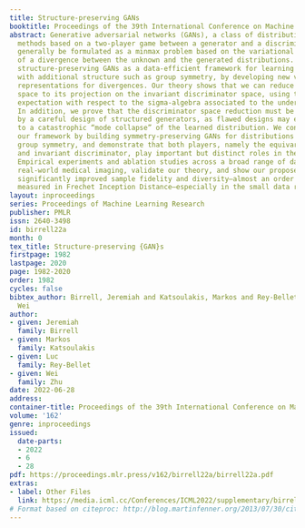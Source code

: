 ```yaml
---
title: Structure-preserving GANs
booktitle: Proceedings of the 39th International Conference on Machine Learning
abstract: Generative adversarial networks (GANs), a class of distribution-learning
  methods based on a two-player game between a generator and a discriminator, can
  generally be formulated as a minmax problem based on the variational representation
  of a divergence between the unknown and the generated distributions. We introduce
  structure-preserving GANs as a data-efficient framework for learning distributions
  with additional structure such as group symmetry, by developing new variational
  representations for divergences. Our theory shows that we can reduce the discriminator
  space to its projection on the invariant discriminator space, using the conditional
  expectation with respect to the sigma-algebra associated to the underlying structure.
  In addition, we prove that the discriminator space reduction must be accompanied
  by a careful design of structured generators, as flawed designs may easily lead
  to a catastrophic “mode collapse” of the learned distribution. We contextualize
  our framework by building symmetry-preserving GANs for distributions with intrinsic
  group symmetry, and demonstrate that both players, namely the equivariant generator
  and invariant discriminator, play important but distinct roles in the learning process.
  Empirical experiments and ablation studies across a broad range of data sets, including
  real-world medical imaging, validate our theory, and show our proposed methods achieve
  significantly improved sample fidelity and diversity—almost an order of magnitude
  measured in Frechet Inception Distance—especially in the small data regime.
layout: inproceedings
series: Proceedings of Machine Learning Research
publisher: PMLR
issn: 2640-3498
id: birrell22a
month: 0
tex_title: Structure-preserving {GAN}s
firstpage: 1982
lastpage: 2020
page: 1982-2020
order: 1982
cycles: false
bibtex_author: Birrell, Jeremiah and Katsoulakis, Markos and Rey-Bellet, Luc and Zhu,
  Wei
author:
- given: Jeremiah
  family: Birrell
- given: Markos
  family: Katsoulakis
- given: Luc
  family: Rey-Bellet
- given: Wei
  family: Zhu
date: 2022-06-28
address:
container-title: Proceedings of the 39th International Conference on Machine Learning
volume: '162'
genre: inproceedings
issued:
  date-parts:
  - 2022
  - 6
  - 28
pdf: https://proceedings.mlr.press/v162/birrell22a/birrell22a.pdf
extras:
- label: Other Files
  link: https://media.icml.cc/Conferences/ICML2022/supplementary/birrell22a-supp.zip
# Format based on citeproc: http://blog.martinfenner.org/2013/07/30/citeproc-yaml-for-bibliographies/
---
```

